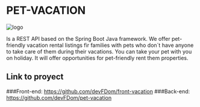 # PET-VACATION

![logo](https://user-images.githubusercontent.com/99267946/175355946-8f8cb21a-e81b-4712-9e35-4b4c78f3d6ae.png)


Is a REST API based on the Spring Boot Java framework. We offer pet-friendly vacation rental listings fir families with pets who don´t have anyone to take care of them during their vacations.
You can take your pet with you on holiday. It will offer opportunities for pet-friendly rent them properties.

## **Link to proyect**

###Front-end:
https://github.com/devFDom/front-vacation
###Back-end:
https://github.com/devFDom/pet-vacation
